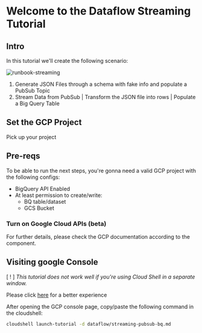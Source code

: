 # Welcome to the Dataflow Streaming Tutorial

## Intro

In this tutorial we'll create the following scenario:

![runbook-streaming](https://user-images.githubusercontent.com/12385160/119853137-4daef800-bee6-11eb-9256-8b19b203d06c.png)

1. Generate JSON Files through a schema with fake info and populate a PubSub Topic
2. Stream Data from PubSub | Transform the JSON file into rows | Populate a Big Query Table

## Set the GCP Project

Pick up your project

<walkthrough-project-setup></walkthrough-project-setup>

## Pre-reqs

To be able to run the next steps, you're gonna need a valid GCP project with the following configs:


 - BigQuery API Enabled
 - At least permission to create/write:
    - BQ table/dataset
    - GCS Bucket


### Turn on Google Cloud APIs (beta)

<walkthrough-enable-apis apis=
  "compute.googleapis.com,cloudresourcemanager.googleapis.com,logging,storage_component,storage_api,bigquery">
</walkthrough-enable-apis>

For further details, please check the GCP documentation according to the component.

## Visiting google Console

[ ! ] *This tutorial does not work well if you're using Cloud Shell in a separate window.*

Please click [here](https://console.cloud.google.com/home/dashboard?project={{project-id}}&cloudshell=true) for a better experience

After opening the GCP console page, copy/paste the following command in the cloudshell:
```bash
cloudshell launch-tutorial -d dataflow/streaming-pubsub-bq.md
```